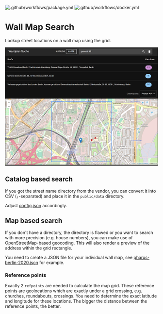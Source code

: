![.github/workflows/package.yml](https://github.com/mziech/wall-map-search/actions/workflows/.github/workflows/package.yml/badge.svg)
![.github/workflows/docker.yml](https://github.com/mziech/wall-map-search/actions/workflows/.github/workflows/docker.yml/badge.svg)

# Wall Map Search

Lookup street locations on a wall map using the grid.

![Screenshot](screenshot.png)

## Catalog based search

If you got the street name directory from the vendor,
you can convert it into CSV (`;`-separated) and place it in the `public/data` directory.

Adjust [config.json](public/data/config.json) accordingly.

## Map based search

If you don't have a directory, the directory is flawed or you want to search with more precision (e.g. house numbers),
you can make use of OpenStreetMap-based geocoding.
This will also render a preview of the address within the grid rectangle.

You need to create a JSON file for your individual wall map,
see [pharus-berlin-2020.json](public/data/pharus-berlin-2020.json) for example.

### Reference points

Exactly 2 `refpoints` are needed to calculate the map grid.
These reference points are geolocations which are exactly under a grid crossing,
e.g. churches, roundabouts, crossings.
You need to determine the exact latitude and longitude for these locations.
The bigger the distance between the reference points, the better.
